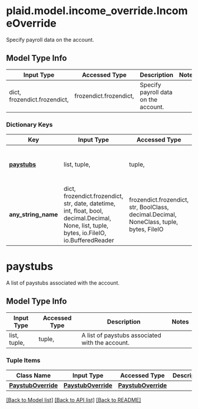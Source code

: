 # plaid.model.income_override.IncomeOverride

Specify payroll data on the account.

## Model Type Info
Input Type | Accessed Type | Description | Notes
------------ | ------------- | ------------- | -------------
dict, frozendict.frozendict,  | frozendict.frozendict,  | Specify payroll data on the account. | 

### Dictionary Keys
Key | Input Type | Accessed Type | Description | Notes
------------ | ------------- | ------------- | ------------- | -------------
**[paystubs](#paystubs)** | list, tuple,  | tuple,  | A list of paystubs associated with the account. | [optional] 
**any_string_name** | dict, frozendict.frozendict, str, date, datetime, int, float, bool, decimal.Decimal, None, list, tuple, bytes, io.FileIO, io.BufferedReader | frozendict.frozendict, str, BoolClass, decimal.Decimal, NoneClass, tuple, bytes, FileIO | any string name can be used but the value must be the correct type | [optional]

# paystubs

A list of paystubs associated with the account.

## Model Type Info
Input Type | Accessed Type | Description | Notes
------------ | ------------- | ------------- | -------------
list, tuple,  | tuple,  | A list of paystubs associated with the account. | 

### Tuple Items
Class Name | Input Type | Accessed Type | Description | Notes
------------- | ------------- | ------------- | ------------- | -------------
[**PaystubOverride**](PaystubOverride.md) | [**PaystubOverride**](PaystubOverride.md) | [**PaystubOverride**](PaystubOverride.md) |  | 

[[Back to Model list]](../../README.md#documentation-for-models) [[Back to API list]](../../README.md#documentation-for-api-endpoints) [[Back to README]](../../README.md)

